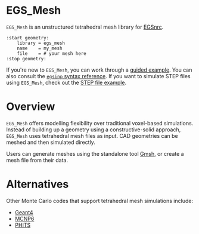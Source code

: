 # EGS_Mesh

`EGS_Mesh` is an unstructured tetrahedral mesh library for [EGSnrc](https://nrc-cnrc.github.io/EGSnrc/).

```text
:start geometry:
    library = egs_mesh
    name    = my_mesh
    file    = # your mesh here
:stop geometry:
```

If you're new to `EGS_Mesh`, you can work through a [guided example](./example/example.md). You can also consult the [`egsinp` syntax reference](./egsinp_syntax.md). If you want to simulate STEP files using `EGS_Mesh`, check out the [STEP file example](./step/step.md).

# Overview
`EGS_Mesh` offers modelling flexibility over traditional voxel-based simulations. Instead of building up a geometry using a constructive-solid approach, `EGS_Mesh` uses tetrahedral mesh files as input. CAD geometries can be meshed and then simulated directly.

Users can generate meshes using the standalone tool [Gmsh](https://gmsh.info/), or create a mesh file from their data.

<!---
## Credits

`EGS_Mesh` was created and open-sourced by [Mevex Corporation](https://www.mevex.com/). The code is maintained by the Canadian National Research Council as part of [EGSnrc](https://github.com/nrc-cnrc/EGSnrc).
-->

# Alternatives
Other Monte Carlo codes that support tetrahedral mesh simulations include:
* [Geant4](https://geant4.web.cern.ch/) 
* [MCNP6](https://mcnp.lanl.gov/)
* [PHITS](https://phits.jaea.go.jp/)

<!---
# Gallery
<p float="middle">
	<img width="40%" src="./egg_dose.png" alt="Meshed egg dose">
	<img width="49%" src="./cube_dose.png" alt="Cube dose">
</p>
-->
